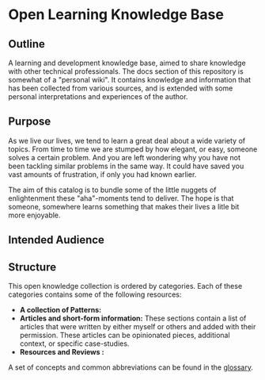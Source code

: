 # Open Learning Knowledge Base

## Outline

A learning and development knowledge base, aimed to share knowledge with other technical professionals.
The docs section of this repository is somewhat of a "personal wiki".
It contains knowledge and information that has been collected from various sources, and is extended with some personal interpretations and experiences of the author.

## Purpose

As we live our lives, we tend to learn a great deal about a wide variety of topics.
From time to time we are stumped by how elegant, or easy, someone solves a certain problem. And you are left wondering why you have not been tackling similar problems in the same way. It could have saved you vast amounts of frustration, if only you had known earlier.

The aim of this catalog is to bundle some of the little nuggets of enlightenment these "aha"-moments tend to deliver.
The hope is that someone, somewhere learns something that makes their lives a litle bit more enjoyable.

## Intended Audience

## Structure

This open knowledge collection is ordered by categories. Each of these categories contains
some of the following resources:

- **A collection of Patterns:**
- **Articles and short-form information:** These sections contain a list of articles that were written by either myself or others and added with their permission. These articles can be opinionated pieces, additional context, or specific case-studies.
- **Resources and Reviews :**

A set of concepts and common abbreviations can be found in the [glossary](./X_APPENDIX/glossary).
